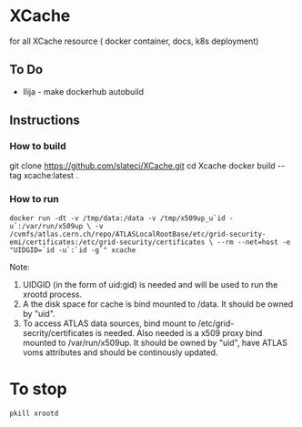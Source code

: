 # XCache
for all XCache resource ( docker container, docs, k8s deployment)

## To Do

*   Ilija - make dockerhub autobuild

## Instructions
### How to build

git clone https://github.com/slateci/XCache.git
cd Xcache
docker build --tag xcache:latest .

### How to run

```docker run -dt -v /tmp/data:/data -v /tmp/x509up_u`id -u`:/var/run/x509up \
  -v /cvmfs/atlas.cern.ch/repo/ATLASLocalRootBase/etc/grid-security-emi/certificates:/etc/grid-security/certificates \
  --rm --net=host -e "UIDGID=`id -u`:`id -g`" xcache ```

Note:
1. UIDGID (in the form of uid:gid) is needed and will be used to run the xrootd process.
2. A the disk space for cache is bind mounted to /data. It should be owned by "uid".
3. To access ATLAS data sources, bind mount to /etc/grid-secrity/certificates is needed. Also
   needed is a x509 proxy bind mounted to /var/run/x509up. It should be owned by "uid", have 
   ATLAS voms attributes and should be continously updated.

# To stop

```pkill xrootd```
